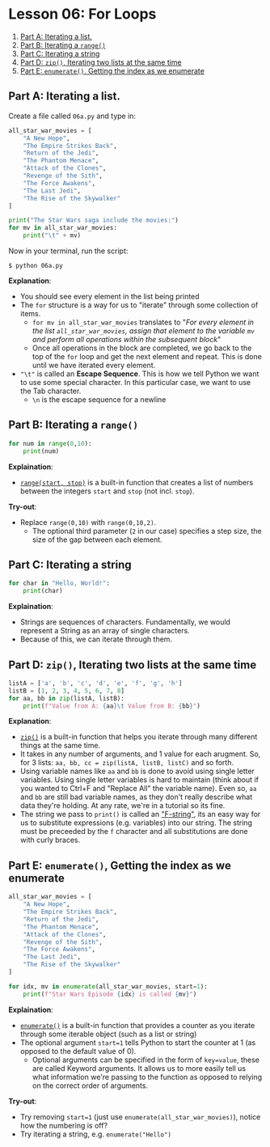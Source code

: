 # Lesson 06: For Loops

<!-- TOC depthFrom:2 orderedList:true -->

1. [Part A: Iterating a list.](#part-a-iterating-a-list)
2. [Part B: Iterating a `range()`](#part-b-iterating-a-range)
3. [Part C: Iterating a string](#part-c-iterating-a-string)
4. [Part D: `zip()`, Iterating two lists at the same time](#part-d-zip-iterating-two-lists-at-the-same-time)
5. [Part E: `enumerate()`, Getting the index as we enumerate](#part-e-enumerate-getting-the-index-as-we-enumerate)

<!-- /TOC -->

## Part A: Iterating a list.

Create a file called `06a.py` and type in:

``` py
all_star_war_movies = [
    "A New Hope",
    "The Empire Strikes Back",
    "Return of the Jedi",
    "The Phantom Menace",
    "Attack of the Clones",
    "Revenge of the Sith",
    "The Force Awakens",
    "The Last Jedi",
    "The Rise of the Skywalker"
]

print("The Star Wars saga include the movies:")
for mv in all_star_war_movies:
    print("\t" + mv)
```

Now in your terminal, run the script:

```
$ python 06a.py
```

**Explanation**:

- You should see every element in the list being printed
- The `for` structure is a way for us to "iterate" through some collection of items.
    - `for mv in all_star_war_movies` translates to "*For every element in the list `all_star_war_movies`, assign that element to the variable `mv` and perform all operations within the subsequent block*"
    - Once all operations in the block are completed, we go back to the top of the `for` loop and get the next element and repeat. This is done until we have iterated every element.
- `"\t"` is called an **Escape Sequence**. This is how we tell Python we want to use some special character. In this particular case, we want to use the Tab character.
    - `\n` is the escape sequence for a newline

## Part B: Iterating a `range()`

``` py
for num in range(0,10):
    print(num)
```

**Explaination**:

- [`range(start, stop)`](https://docs.python.org/3/library/functions.html#func-range) is a built-in function that creates a list of numbers between the integers `start` and `stop` (not incl. `stop`).

**Try-out**:

- Replace `range(0,10)` with `range(0,10,2)`.
    - The optional third parameter (`2` in our case) specifies a step size, the size of the gap between each element.

## Part C: Iterating a string

``` py
for char in "Hello, World!":
    print(char)
```

**Explaination**:

- Strings are sequences of characters. Fundamentally, we would represent a String as an array of single characters.
- Because of this, we can iterate through them.

## Part D: `zip()`, Iterating two lists at the same time

``` py
listA = ['a', 'b', 'c', 'd', 'e', 'f', 'g', 'h']
listB = [1, 2, 3, 4, 5, 6, 7, 8]
for aa, bb in zip(listA, listB):
    print(f"Value from A: {aa}\t Value from B: {bb}")
```

**Explanation**:

- [`zip()`](https://docs.python.org/3/library/functions.html#zip) is a built-in function that helps you iterate through many different things at the same time.
- It takes in any number of arguments, and 1 value for each arugment. So, for 3 lists: `aa, bb, cc = zip(listA, listB, listC)` and so forth.
- Using variable names like `aa` and `bb` is done to avoid using single letter variables. Using single letter variables is hard to maintain (think about if you wanted to Ctrl+F and "Replace All" the variable name). Even so, `aa` and `bb` are still bad variable names, as they don't really describe what data they're holding. At any rate, we're in a tutorial so its fine.
- The string we pass to `print()` is called an ["F-string"](https://www.python.org/dev/peps/pep-0498/), its an easy way for us to substitute expressions (e.g. variables) into our string. The string must be preceeded by the `f` character and all substitutions are done with curly braces.

## Part E: `enumerate()`, Getting the index as we enumerate

``` py
all_star_war_movies = [
    "A New Hope",
    "The Empire Strikes Back",
    "Return of the Jedi",
    "The Phantom Menace",
    "Attack of the Clones",
    "Revenge of the Sith",
    "The Force Awakens",
    "The Last Jedi",
    "The Rise of the Skywalker"
]

for idx, mv in enumerate(all_star_war_movies, start=1):
    print(f"Star Wars Episode {idx} is called {mv}")
```

**Explaination**:

- [`enumerate()`](https://docs.python.org/3/library/functions.html#enumerate) is a built-in function that provides a counter as you iterate through some iterable object (such as a list or string)
- The optional argument `start=1` tells Python to start the counter at 1 (as opposed to the default value of 0).
    - Optional arguments can be specified in the form of `key=value`, these are called Keyword arguments. It allows us to more easily tell us what information we're passing to the function as opposed to relying on the correct order of arguments.

**Try-out**:

- Try removing `start=1` (just use `enumerate(all_star_war_movies)`), notice how the numbering is off?
- Try iterating a string, e.g. `enumerate("Hello")`
